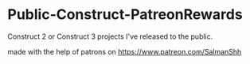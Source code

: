 # Public-Construct-PatreonRewards
Construct 2 or Construct 3 projects I've released to the public.

made with the help of patrons on https://www.patreon.com/SalmanShh
